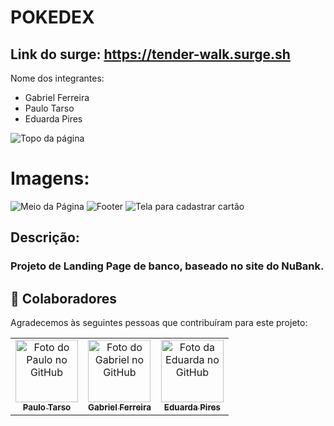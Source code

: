 # POKEDEX

## Link do surge: https://tender-walk.surge.sh

Nome dos integrantes: 
- Gabriel Ferreira
- Paulo Tarso
- Eduarda Pires

![Topo da página](https://user-images.githubusercontent.com/59378360/168133892-e1e10997-da45-40cf-9c44-72891a5da499.png)

# Imagens:
![Meio da Página](https://user-images.githubusercontent.com/59378360/168134337-58023e56-0b48-4091-8cea-08e8fc8b34f7.png)
![Footer](https://user-images.githubusercontent.com/59378360/168134513-46319767-4561-459c-9d7a-5a14c79dcb71.png)
![Tela para cadastrar cartão](https://user-images.githubusercontent.com/59378360/168134993-e3c16a36-8053-4d1f-a089-1dd2f60fc4f8.png)


## Descrição: 
### Projeto de Landing Page de banco, baseado no site do NuBank.

## 🤝 Colaboradores

Agradecemos às seguintes pessoas que contribuíram para este projeto:

<table>
  <tr>
    <td align="center">
      <a href="https://github.com/paulolopest">
        <img src="https://avatars.githubusercontent.com/u/94811899?v=4" width="100px;" alt="Foto do Paulo no GitHub"/><br>
        <sub>
          <b>Paulo Tarso</b>
        </sub>
      </a>
    </td>
    <td align="center">
      <a href="https://github.com/gvallef">
        <img src="https://avatars.githubusercontent.com/u/59378360?v=4" width="100px;" alt="Foto do Gabriel no GitHub"/><br>
        <sub>
          <b>Gabriel Ferreira</b>
        </sub>
      </a>
    </td>
    <td align="center">
      <a href="https://github.com/mdudapires">
        <img src="https://avatars.githubusercontent.com/u/90624608?v=4" width="100px;" alt="Foto da Eduarda no GitHub"/><br>
        <sub>
          <b>Eduarda Pires</b>
        </sub>
      </a>
    </td>
  </tr>
</table>
